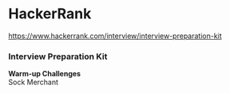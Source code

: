 # HackerRank

https://www.hackerrank.com/interview/interview-preparation-kit

<h3>Interview Preparation Kit</h3>

**Warm-up Challenges**<br>
Sock Merchant<br>